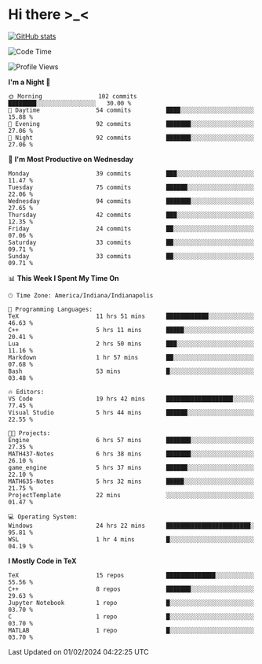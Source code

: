 # Hi there \>_<

[![GitHub stats](https://github-readme-stats.vercel.app/api?username=ARessegetesStery&show_icons=true&theme=transparent)](https://github.com/anuraghazra/github-readme-stats)

<!--START_SECTION:waka-->
![Code Time](http://img.shields.io/badge/Code%20Time-629%20hrs%2019%20mins-blue)

![Profile Views](http://img.shields.io/badge/Profile%20Views-0-blue)

**I'm a Night 🦉** 

```text
🌞 Morning                102 commits         ████████░░░░░░░░░░░░░░░░░   30.00 % 
🌆 Daytime                54 commits          ████░░░░░░░░░░░░░░░░░░░░░   15.88 % 
🌃 Evening                92 commits          ███████░░░░░░░░░░░░░░░░░░   27.06 % 
🌙 Night                  92 commits          ███████░░░░░░░░░░░░░░░░░░   27.06 % 
```
📅 **I'm Most Productive on Wednesday** 

```text
Monday                   39 commits          ███░░░░░░░░░░░░░░░░░░░░░░   11.47 % 
Tuesday                  75 commits          ██████░░░░░░░░░░░░░░░░░░░   22.06 % 
Wednesday                94 commits          ███████░░░░░░░░░░░░░░░░░░   27.65 % 
Thursday                 42 commits          ███░░░░░░░░░░░░░░░░░░░░░░   12.35 % 
Friday                   24 commits          ██░░░░░░░░░░░░░░░░░░░░░░░   07.06 % 
Saturday                 33 commits          ██░░░░░░░░░░░░░░░░░░░░░░░   09.71 % 
Sunday                   33 commits          ██░░░░░░░░░░░░░░░░░░░░░░░   09.71 % 
```


📊 **This Week I Spent My Time On** 

```text
🕑︎ Time Zone: America/Indiana/Indianapolis

💬 Programming Languages: 
TeX                      11 hrs 51 mins      ████████████░░░░░░░░░░░░░   46.63 % 
C++                      5 hrs 11 mins       █████░░░░░░░░░░░░░░░░░░░░   20.41 % 
Lua                      2 hrs 50 mins       ███░░░░░░░░░░░░░░░░░░░░░░   11.16 % 
Markdown                 1 hr 57 mins        ██░░░░░░░░░░░░░░░░░░░░░░░   07.68 % 
Bash                     53 mins             █░░░░░░░░░░░░░░░░░░░░░░░░   03.48 % 

🔥 Editors: 
VS Code                  19 hrs 42 mins      ███████████████████░░░░░░   77.45 % 
Visual Studio            5 hrs 44 mins       ██████░░░░░░░░░░░░░░░░░░░   22.55 % 

🐱‍💻 Projects: 
Engine                   6 hrs 57 mins       ███████░░░░░░░░░░░░░░░░░░   27.35 % 
MATH437-Notes            6 hrs 38 mins       ███████░░░░░░░░░░░░░░░░░░   26.10 % 
game_engine              5 hrs 37 mins       ██████░░░░░░░░░░░░░░░░░░░   22.10 % 
MATH635-Notes            5 hrs 32 mins       █████░░░░░░░░░░░░░░░░░░░░   21.75 % 
ProjectTemplate          22 mins             ░░░░░░░░░░░░░░░░░░░░░░░░░   01.47 % 

💻 Operating System: 
Windows                  24 hrs 22 mins      ████████████████████████░   95.81 % 
WSL                      1 hr 4 mins         █░░░░░░░░░░░░░░░░░░░░░░░░   04.19 % 
```

**I Mostly Code in TeX** 

```text
TeX                      15 repos            ██████████████░░░░░░░░░░░   55.56 % 
C++                      8 repos             ███████░░░░░░░░░░░░░░░░░░   29.63 % 
Jupyter Notebook         1 repo              █░░░░░░░░░░░░░░░░░░░░░░░░   03.70 % 
C                        1 repo              █░░░░░░░░░░░░░░░░░░░░░░░░   03.70 % 
MATLAB                   1 repo              █░░░░░░░░░░░░░░░░░░░░░░░░   03.70 % 
```




 Last Updated on 01/02/2024 04:22:25 UTC
<!--END_SECTION:waka-->
